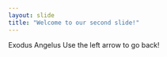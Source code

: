 ```yaml
---
layout: slide
title: "Welcome to our second slide!"
---
```

Exodus Angelus
Use the left arrow to go back!
